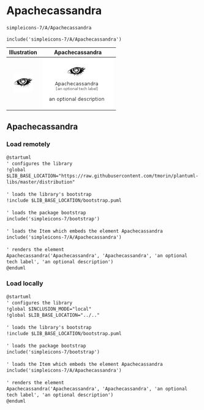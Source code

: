 # Apachecassandra


```text
simpleicons-7/A/Apachecassandra
```

```text
include('simpleicons-7/A/Apachecassandra')
```



| Illustration | Apachecassandra |
| :---: | :---: |
| ![illustration for Illustration](../../simpleicons-7/A/Apachecassandra.png) | ![illustration for Apachecassandra](../../simpleicons-7/A/Apachecassandra.Local.png) |




## Apachecassandra

### Load remotely
```plantuml
@startuml
' configures the library
!global $LIB_BASE_LOCATION="https://raw.githubusercontent.com/tmorin/plantuml-libs/master/distribution"

' loads the library's bootstrap
!include $LIB_BASE_LOCATION/bootstrap.puml

' loads the package bootstrap
include('simpleicons-7/bootstrap')

' loads the Item which embeds the element Apachecassandra
include('simpleicons-7/A/Apachecassandra')

' renders the element
Apachecassandra('Apachecassandra', 'Apachecassandra', 'an optional tech label', 'an optional description')
@enduml
```

### Load locally
```plantuml
@startuml
' configures the library
!global $INCLUSION_MODE="local"
!global $LIB_BASE_LOCATION="../.."

' loads the library's bootstrap
!include $LIB_BASE_LOCATION/bootstrap.puml

' loads the package bootstrap
include('simpleicons-7/bootstrap')

' loads the Item which embeds the element Apachecassandra
include('simpleicons-7/A/Apachecassandra')

' renders the element
Apachecassandra('Apachecassandra', 'Apachecassandra', 'an optional tech label', 'an optional description')
@enduml
```

